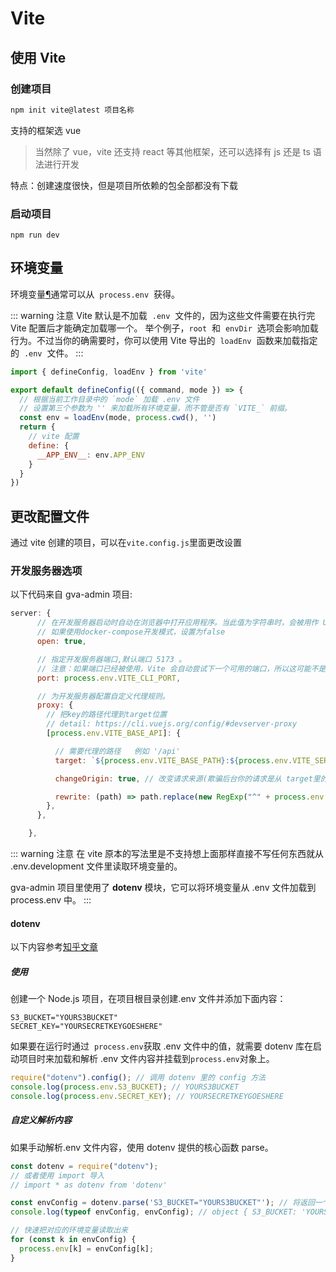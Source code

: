 # Vite
## 使用 Vite

### 创建项目

```sh
npm init vite@latest 项目名称
```

支持的框架选 vue

> 当然除了 vue，vite 还支持 react 等其他框架，还可以选择有 js 还是 ts 语法进行开发

特点：创建速度很快，但是项目所依赖的包全部都没有下载

### 启动项目

```
npm run dev
```

## 环境变量

环境变量[¶](https://cn.vitejs.dev/config/#environment-variables)通常可以从  `process.env`  获得。

::: warning 注意 
Vite 默认是不加载  `.env`  文件的，因为这些文件需要在执行完 Vite 配置后才能确定加载哪一个。
举个例子，`root`  和  `envDir`  选项会影响加载行为。不过当你的确需要时，你可以使用 Vite 导出的  `loadEnv`  函数来加载指定的  `.env`  文件。
:::


```js
import { defineConfig, loadEnv } from 'vite'

export default defineConfig(({ command, mode }) => {
  // 根据当前工作目录中的 `mode` 加载 .env 文件
  // 设置第三个参数为 '' 来加载所有环境变量，而不管是否有 `VITE_` 前缀。
  const env = loadEnv(mode, process.cwd(), '')
  return {
    // vite 配置
    define: {
      __APP_ENV__: env.APP_ENV
    }
  }
})
```

## 更改配置文件

通过 vite 创建的项目，可以在`vite.config.js`里面更改设置

### 开发服务器选项

以下代码来自 gva-admin 项目:

```js
server: {
      // 在开发服务器启动时自动在浏览器中打开应用程序。当此值为字符串时，会被用作 URL 的路径名。
      // 如果使用docker-compose开发模式，设置为false
      open: true,

      // 指定开发服务器端口,默认端口 5173 。
      // 注意：如果端口已经被使用，Vite 会自动尝试下一个可用的端口，所以这可能不是开发服务器最终监听的实际端口。
      port: process.env.VITE_CLI_PORT,

      // 为开发服务器配置自定义代理规则。
      proxy: {
        // 把key的路径代理到target位置
        // detail: https://cli.vuejs.org/config/#devserver-proxy
        [process.env.VITE_BASE_API]: {

          // 需要代理的路径   例如 '/api'
          target: `${process.env.VITE_BASE_PATH}:${process.env.VITE_SERVER_PORT}/`, // 代理到 目标路径

          changeOrigin: true, // 改变请求来源(欺骗后台你的请求是从 target里的目标路径 发出的)

          rewrite: (path) => path.replace(new RegExp("^" + process.env.VITE_BASE_API), ""),
        },
      },

    },
```

::: warning 注意
在 vite 原本的写法里是不支持想上面那样直接不写任何东西就从 .env.development 文件里读取环境变量的。

gva-admin 项目里使用了 **dotenv** 模块，它可以将环境变量从 .env 文件加载到 process.env 中。
:::

#### dotenv

以下内容参考[知乎文章](https://zhuanlan.zhihu.com/p/520510298)

##### 使用

创建一个 Node.js 项目，在项目根目录创建.env 文件并添加下面内容：

```genshitext
S3_BUCKET="YOURS3BUCKET"
SECRET_KEY="YOURSECRETKEYGOESHERE"
```

如果要在运行时通过  `process.env`获取 .env 文件中的值，就需要 dotenv 库在启动项目时来加载和解析 .env 文件内容并挂载到`process.env`对象上。

```js
require("dotenv").config(); // 调用 dotenv 里的 config 方法
console.log(process.env.S3_BUCKET); // YOURS3BUCKET
console.log(process.env.SECRET_KEY); // YOURSECRETKEYGOESHERE
```

##### 自定义解析内容

如果手动解析.env 文件内容，使用 dotenv 提供的核心函数 parse。

```js
const dotenv = require("dotenv");
// 或者使用 import 导入
// import * as dotenv from 'dotenv'

const envConfig = dotenv.parse('S3_BUCKET="YOURS3BUCKET"'); // 将返回一个对象
console.log(typeof envConfig, envConfig); // object { S3_BUCKET: 'YOURS3BUCKET' }

// 快速把对应的环境变量读取出来
for (const k in envConfig) {
  process.env[k] = envConfig[k];
}
```
